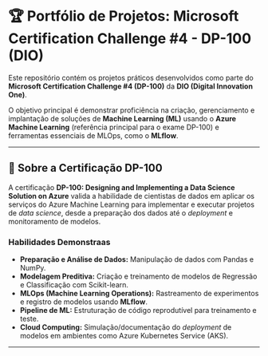 # 🏆 Portfólio de Projetos: Microsoft Certification Challenge #4 - DP-100 (DIO)

Este repositório contém os projetos práticos desenvolvidos como parte do **Microsoft Certification Challenge #4 (DP-100)** da **DIO (Digital Innovation One)**.

O objetivo principal é demonstrar proficiência na criação, gerenciamento e implantação de soluções de **Machine Learning (ML)** usando o **Azure Machine Learning** (referência principal para o exame DP-100) e ferramentas essenciais de MLOps, como o **MLflow**.

---

## 🎯 Sobre a Certificação DP-100

A certificação **DP-100: Designing and Implementing a Data Science Solution on Azure** valida a habilidade de cientistas de dados em aplicar os serviços do Azure Machine Learning para implementar e executar projetos de *data science*, desde a preparação dos dados até o *deployment* e monitoramento de modelos.

### Habilidades Demonstraas

* **Preparação e Análise de Dados:** Manipulação de dados com Pandas e NumPy.
* **Modelagem Preditiva:** Criação e treinamento de modelos de Regressão e Classificação com Scikit-learn.
* **MLOps (Machine Learning Operations):** Rastreamento de experimentos e registro de modelos usando **MLflow**.
* **Pipeline de ML:** Estruturação de código reprodutível para treinamento e teste.
* **Cloud Computing:** Simulação/documentação do *deployment* de modelos em ambientes como Azure Kubernetes Service (AKS).

---

